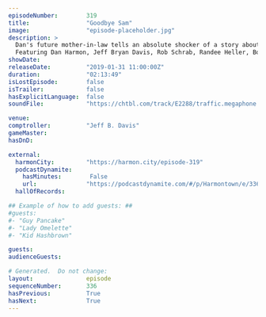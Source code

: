 ```yaml
---
episodeNumber:        319
title:                "Goodbye Sam"
image:                "episode-placeholder.jpg"
description: >
  Dan's future mother-in-law tells an absolute shocker of a story about a scarf. Spencer is gone, Dan fails a polygraph regarding his potential role in the murder.
  Featuring Dan Harmon, Jeff Bryan Davis, Rob Schrab, Randee Heller, Bob Garrett and Cody Heller.
showDate:             
releaseDate:          "2019-01-31 11:00:00Z"
duration:             "02:13:49"
isLostEpisode:        false
isTrailer:            false
hasExplicitLanguage:  false
soundFile:            "https://chtbl.com/track/E2288/traffic.megaphone.fm/STA4698842029.mp3?updated=1596510740"

venue:                
comptroller:          "Jeff B. Davis"
gameMaster:           
hasDnD:               

external:
  harmonCity:         "https://harmon.city/episode-319"
  podcastDynamite:
    hasMinutes:        False
    url:              "https://podcastdynamite.com/#/p/Harmontown/e/336/319"
  hallOfRecords:      

## Example of how to add guests: ##
#guests:
#- "Guy Pancake"
#- "Lady Omelette"
#- "Kid Hashbrown"

guests:
audienceGuests:

# Generated.  Do not change:
layout:               episode
sequenceNumber:       336
hasPrevious:          True
hasNext:              True
---
```


<!-- The episode description will be rendered here -->
<!-- Add your content below here -->

